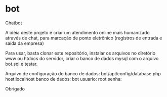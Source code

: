 # bot
Chatbot

A idéia deste projeto é criar um atendimento online mais humanizado através de chat, para marcação de ponto eletrônico (registros de entrada e saída da empresa)

Para usar, basta clonar este repositório, instalar os arquivos no diretório www ou htdocs do servidor, criar o banco de dados mysql com 
o arquivo bot.sql e testar.

Arquivo de configuração do banco de dados: bot/api/config/database.php
   host:localhost
   banco de dados: bot
   usuario: root
   senha: 


Obrigado
